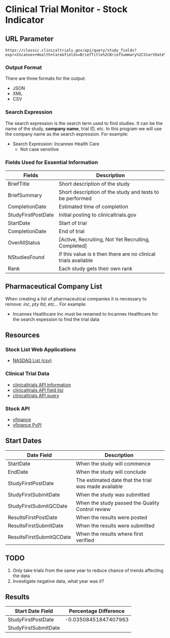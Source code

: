 # Clinical Trial Monitor - Stock Indicator

## URL Parameter

~~~url
https://classic.clinicaltrials.gov/api/query/study_fields?expr=Incannex+Health+Care&fields=BriefTitle%2CBriefSummary%2CStartDate%2CCompletionDate&min_rnk=1&max_rnk=1000&fmt=json
~~~

### Output Format

There are three formats for the output:
- JSON
- XML
- CSV

### Search Expression

The search expression is the search term used to find studies. It can be the name of the study, **company name**, trial ID, etc. In this program we will use the company name as the search expression. For example:

- Search Expression: Incannex Health Care
  - Not case sensitive

### Fields Used for Essential Information

Fields | Description
------ | -----------
BriefTitle | Short description of the study 
BriefSummary | Short description of the study and tests to be performed
CompletionDate | Estimated time of completion
StudyFirstPostDate | Initial posting to clinicaltrials.gov
StartDate | Start of trial
CompletionDate | End of trial
OverAllStatus | [Active, Recruiting, Not Yet Recruiting, Completed]
NStudiesFound | If this value is `0` then there are no clinical trials available
Rank | Each study gets their own rank

## Pharmaceutical Company List

When creating a list of pharmaceutical companies it is necessary to remove: *inc*, *pty ltd*, etc... For example:
- Incannex Healthcare Inc must be renamed to Incannex Healthcare for the search expession to find the trial data

## Resources

### Stock List Web Applications

- [NASDAQ List (csv)](https://topforeignstocks.com/wp-content/uploads/2024/01/Complete-List-of-Biotech-Stocks-Listed-on-NASDAQ-Jan-1-24.csv)

### Clinical Trial Data

- [clinicaltrials API information](https://classic.clinicaltrials.gov/api/gui)
- [clinicaltrials API field list](https://classic.clinicaltrials.gov/api/info/study_fields_list)
- [clinicaltrials API query](https://classic.clinicaltrials.gov/api/gui/demo/simple_study_fields)

### Stock API

- [yfinance](https://github.com/ranaroussi/yfinance)
- [yfinance PyPI](https://pypi.org/project/yfinance/)

## Start Dates

Date Field | Description
---------- | -----------
StartDate | When the study will commence
EndDate | When the study will conclude
StudyFirstPostDate | The estimated date that the trial was made available
StudyFirstSubmitDate | When the study was submitted
StudyFirstSubmitQCDate | When the study passed the Quality Control review
ResultsFirstPostDate | When the results were posted
ResultsFirstSubmitDate | When the results were submitted
ResultsFirstSubmitQCDate | When the results where first verified

## TODO

1. Only take trials from the same year to reduce chance of trends affecting the data
2. Investigate negative data, what year was it?

## Results

Start Date Field | Percentage Difference
---------------- | ---------------------
StudyFirstPostDate | -0.03508451847407963
StudyFirstSubmitDate | 
